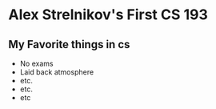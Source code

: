 # Alex Strelnikov's First CS 193

## My Favorite things in cs

-  No exams
-  Laid back atmosphere
-   etc.
-   etc.
-   etc
